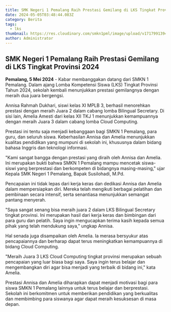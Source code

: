 ```yaml
---
title: SMK Negeri 1 Pemalang Raih Prestasi Gemilang di LKS Tingkat Provinsi 2024
date: 2024-05-05T03:48:44.083Z
category: Berita
tags:
  - lks
thumbnail: https://res.cloudinary.com/smkn1pml/image/upload/v1717991394/juara_provinsi_rrn35u.png
author: Administrator
---
```

<!--StartFragment-->

## SMK Negeri 1 Pemalang Raih Prestasi Gemilang di LKS Tingkat Provinsi 2024

**Pemalang, 5 Mei 2024** - Kabar membanggakan datang dari SMKN 1 Pemalang. Dalam ajang Lomba Kompetensi Siswa (LKS) Tingkat Provinsi Tahun 2024, sekolah kembali menunjukkan prestasi gemilangnya dengan meraih dua juara bergengsi.

Annisa Rahmah Dukhari, siswi kelas XI MPLB 3, berhasil menorehkan prestasi dengan meraih Juara 2 dalam cabang lomba Bilingual Secretary. Di sisi lain, Amelia Amesti dari kelas XII TKJ 1 menunjukkan kemampuannya dengan meraih Juara 3 dalam cabang lomba Cloud Computing.

Prestasi ini tentu saja menjadi kebanggaan bagi SMKN 1 Pemalang, para guru, dan seluruh siswa. Keberhasilan Annisa dan Amelia menunjukkan kualitas pendidikan yang mumpuni di sekolah ini, khususnya dalam bidang bahasa Inggris dan teknologi informasi.

"Kami sangat bangga dengan prestasi yang diraih oleh Annisa dan Amelia. Ini merupakan bukti bahwa SMKN 1 Pemalang mampu mencetak siswa-siswi yang berprestasi dan berkompeten di bidangnya masing-masing," ujar Kepala SMK Negeri 1 Pemalang, Bapak Susilohadi, M.Pd.

Pencapaian ini tidak lepas dari kerja keras dan dedikasi Annisa dan Amelia  dalam mempersiapkan diri. Mereka telah mengikuti berbagai pelatihan dan pembinaan secara intensif, serta senantiasa menunjukkan semangat pantang menyerah.

"Saya sangat senang bisa meraih juara 2 dalam LKS Bilingual Secretary tingkat provinsi. Ini merupakan hasil dari kerja keras dan bimbingan dari para guru dan pelatih. Saya ingin mengucapkan terima kasih kepada semua pihak yang telah mendukung saya," ungkap Annisa.

Hal senada juga disampaikan oleh Amelia. Ia merasa bersyukur atas pencapaiannya dan berharap dapat terus meningkatkan kemampuannya di bidang Cloud Computing.

"Meraih Juara 3 LKS Cloud Computing tingkat provinsi merupakan sebuah pencapaian yang luar biasa bagi saya. Saya ingin terus belajar dan mengembangkan diri agar bisa menjadi yang terbaik di bidang ini," kata Amelia.

Prestasi Annisa dan Amelia diharapkan dapat menjadi motivasi bagi para siswa SMKN 1 Pemalang lainnya untuk terus belajar dan berprestasi. Sekolah ini berkomitmen untuk memberikan pendidikan yang berkualitas dan membimbing para siswanya agar dapat meraih kesuksesan di masa depan.

<!--EndFragment-->